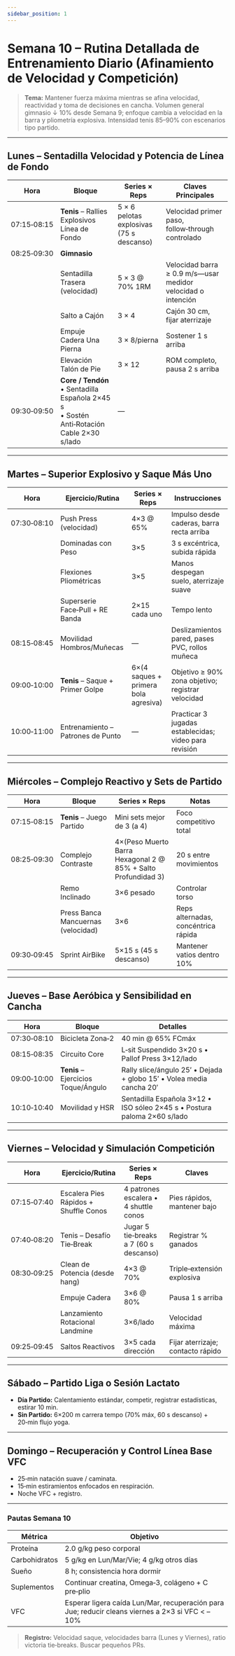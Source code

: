 ```yaml
---
sidebar_position: 1
---
```


# Semana 10 – Rutina Detallada de Entrenamiento Diario (Afinamiento de Velocidad y Competición)

> **Tema:** Mantener fuerza máxima mientras se afina velocidad, reactividad y toma de decisiones en cancha. Volumen general gimnasio ↓ 10% desde Semana 9; enfoque cambia a velocidad en la barra y pliometría explosiva. Intensidad tenis 85–90% con escenarios tipo partido.

---

## Lunes – Sentadilla Velocidad y Potencia de Línea de Fondo

| Hora        | Bloque                                                                                        | Series × Reps                            | Claves Principales                                           |
| ----------- | --------------------------------------------------------------------------------------------- | ---------------------------------------- | ------------------------------------------------------------ |
| 07:15‑08:15 | **Tenis** – Rallies Explosivos Línea de Fondo                                                 | 5 × 6 pelotas explosivas (75 s descanso) | Velocidad primer paso, follow‑through controlado             |
| 08:25‑09:30 | **Gimnasio**                                                                                  |                                          |                                                              |
|             | Sentadilla Trasera (velocidad)                                                                | 5 × 3 @ 70% 1RM                          | Velocidad barra ≥ 0.9 m/s—usar medidor velocidad o intención |
|             | Salto a Cajón                                                                                 | 3 × 4                                    | Cajón 30 cm, fijar aterrizaje                                |
|             | Empuje Cadera Una Pierna                                                                      | 3 × 8/pierna                             | Sostener 1 s arriba                                          |
|             | Elevación Talón de Pie                                                                        | 3 × 12                                   | ROM completo, pausa 2 s arriba                               |
| 09:30‑09:50 | **Core / Tendón**<br>• Sentadilla Española 2×45 s<br>• Sostén Anti‑Rotación Cable 2×30 s/lado | —                                        |

---

## Martes – Superior Explosivo y Saque Más Uno

| Hora        | Ejercicio/Rutina                  | Series × Reps                        | Instrucciones                                         |
| ----------- | --------------------------------- | ------------------------------------ | ----------------------------------------------------- |
| 07:30‑08:10 | Push Press (velocidad)            | 4×3 @ 65%                            | Impulso desde caderas, barra recta arriba             |
|             | Dominadas con Peso                | 3×5                                  | 3 s excéntrica, subida rápida                         |
|             | Flexiones Pliométricas            | 3×5                                  | Manos despegan suelo, aterrizaje suave                |
|             | Superserie Face‑Pull + RE Banda   | 2×15 cada uno                        | Tempo lento                                           |
| 08:15‑08:45 | Movilidad Hombros/Muñecas         | —                                    | Deslizamientos pared, pases PVC, rollos muñeca        |
| 09:00‑10:00 | **Tenis** – Saque + Primer Golpe  | 6×(4 saques + primera bola agresiva) | Objetivo ≥ 90% zona objetivo; registrar velocidad     |
| 10:00‑11:00 | Entrenamiento – Patrones de Punto | —                                    | Practicar 3 jugadas establecidas; video para revisión |

---

## Miércoles – Complejo Reactivo y Sets de Partido

| Hora        | Bloque                             | Series × Reps                                                 | Notas                               |
| ----------- | ---------------------------------- | ------------------------------------------------------------- | ----------------------------------- |
| 07:15‑08:15 | **Tenis** – Juego Partido          | Mini sets mejor de 3 (a 4)                                    | Foco competitivo total              |
| 08:25‑09:30 | Complejo Contraste                 | 4×(Peso Muerto Barra Hexagonal 2 @ 85% + Salto Profundidad 3) | 20 s entre movimientos              |
|             | Remo Inclinado                     | 3×6 pesado                                                    | Controlar torso                     |
|             | Press Banca Mancuernas (velocidad) | 3×6                                                           | Reps alternadas, concéntrica rápida |
| 09:30‑09:45 | Sprint AirBike                     | 5×15 s (45 s descanso)                                        | Mantener vatios dentro 10%          |

---

## Jueves – Base Aeróbica y Sensibilidad en Cancha

| Hora        | Bloque                              | Detalles                                                                 |
| ----------- | ----------------------------------- | ------------------------------------------------------------------------ |
| 07:30‑08:10 | Bicicleta Zona‑2                    | 40 min @ 65% FCmáx                                                       |
| 08:15‑08:35 | Circuito Core                       | L‑sit Suspendido 3×20 s • Pallof Press 3×12/lado                         |
| 09:00‑10:00 | **Tenis** – Ejercicios Toque/Ángulo | Rally slice/ángulo 25′ • Dejada + globo 15′ • Volea media cancha 20′     |
| 10:10‑10:40 | Movilidad y HSR                     | Sentadilla Española 3×12 • ISO sóleo 2×45 s • Postura paloma 2×60 s/lado |

---

## Viernes – Velocidad y Simulación Competición

| Hora        | Ejercicio/Rutina                      | Series × Reps                          | Claves                            |
| ----------- | ------------------------------------- | -------------------------------------- | --------------------------------- |
| 07:15‑07:40 | Escalera Pies Rápidos + Shuffle Conos | 4 patrones escalera • 4 shuttle conos  | Pies rápidos, mantener bajo       |
| 07:40‑08:20 | Tenis – Desafío Tie‑Break             | Jugar 5 tie‑breaks a 7 (60 s descanso) | Registrar % ganados               |
| 08:30‑09:25 | Clean de Potencia (desde hang)        | 4×3 @ 70%                              | Triple‑extensión explosiva        |
|             | Empuje Cadera                         | 3×6 @ 80%                              | Pausa 1 s arriba                  |
|             | Lanzamiento Rotacional Landmine       | 3×6/lado                               | Velocidad máxima                  |
| 09:25‑09:45 | Saltos Reactivos                      | 3×5 cada dirección                     | Fijar aterrizaje; contacto rápido |

---

## Sábado – Partido Liga o Sesión Lactato

- **Día Partido:** Calentamiento estándar, competir, registrar estadísticas, estirar 10 min.
- **Sin Partido:** 6×200 m carrera tempo (70% máx, 60 s descanso) + 20‑min flujo yoga.

---

## Domingo – Recuperación y Control Línea Base VFC

- 25‑min natación suave / caminata.
- 15‑min estiramientos enfocados en respiración.
- Noche VFC + registro.

---

### Pautas Semana 10

| Métrica       | Objetivo                                                                                        |
| ------------- | ----------------------------------------------------------------------------------------------- |
| Proteína      | 2.0 g/kg peso corporal                                                                          |
| Carbohidratos | 5 g/kg en Lun/Mar/Vie; 4 g/kg otros días                                                        |
| Sueño         | 8 h; consistencia hora dormir                                                                   |
| Suplementos   | Continuar creatina, Omega‑3, colágeno + C pre‑plio                                              |
| VFC           | Esperar ligera caída Lun/Mar, recuperación para Jue; reducir cleans viernes a 2×3 si VFC < –10% |

> **Registro:** Velocidad saque, velocidades barra (Lunes y Viernes), ratio victoria tie‑breaks. Buscar pequeños PRs.
